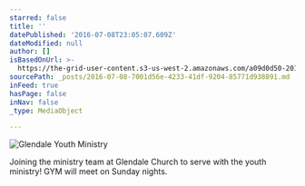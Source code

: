 ```yaml
---
starred: false
title: ''
datePublished: '2016-07-08T23:05:07.609Z'
dateModified: null
author: []
isBasedOnUrl: >-
  https://the-grid-user-content.s3-us-west-2.amazonaws.com/a09d0d50-201c-4f43-aa0b-41abdde7b1e1.jpg
sourcePath: _posts/2016-07-08-7001d56e-4233-41df-9204-85771d938891.md
inFeed: true
hasPage: false
inNav: false
_type: MediaObject

---
```

![Glendale Youth Ministry](https://the-grid-user-content.s3-us-west-2.amazonaws.com/a09d0d50-201c-4f43-aa0b-41abdde7b1e1.jpg)

Joining the ministry team at Glendale Church to serve with the youth ministry! GYM will meet on Sunday nights.